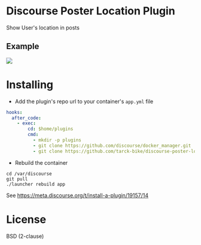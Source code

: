 # Discourse Poster Location Plugin

Show User's location in posts

## Example
![](example.PNG)

# Installing

* Add the plugin's repo url to your container's `app.yml` file

```yml
hooks:
  after_code:
    - exec:
        cd: $home/plugins
        cmd:
          - mkdir -p plugins
          - git clone https://github.com/discourse/docker_manager.git
          - git clone https://github.com/tarck-bike/discourse-poster-location
```

* Rebuild the container

```
cd /var/discourse
git pull
./launcher rebuild app
```


See https://meta.discourse.org/t/install-a-plugin/19157/14

# License

BSD (2-clause)
